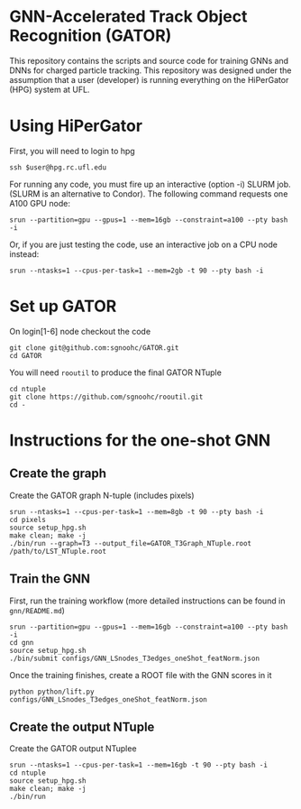 # GNN-Accelerated Track Object Recognition (GATOR)
This repository contains the scripts and source code for training GNNs and DNNs for 
charged particle tracking. This repository was designed under the assumption that a 
user (developer) is running everything on the HiPerGator (HPG) system at UFL.

# Using HiPerGator
First, you will need to login to hpg
```
ssh $user@hpg.rc.ufl.edu
```
For running any code, you must fire up an interactive (option -i) SLURM job. (SLURM is an alternative to Condor). 
The following command requests one A100 GPU node:
```
srun --partition=gpu --gpus=1 --mem=16gb --constraint=a100 --pty bash -i
```
Or, if you are just testing the code, use an interactive job on a CPU node instead:
```
srun --ntasks=1 --cpus-per-task=1 --mem=2gb -t 90 --pty bash -i
```

# Set up GATOR
On login[1-6] node checkout the code
```
git clone git@github.com:sgnoohc/GATOR.git
cd GATOR
```
You will need `rooutil` to produce the final GATOR NTuple
```
cd ntuple
git clone https://github.com/sgnoohc/rooutil.git
cd -
```

# Instructions for the one-shot GNN
## Create the graph
Create the GATOR graph N-tuple (includes pixels)
```
srun --ntasks=1 --cpus-per-task=1 --mem=8gb -t 90 --pty bash -i
cd pixels
source setup_hpg.sh
make clean; make -j
./bin/run --graph=T3 --output_file=GATOR_T3Graph_NTuple.root /path/to/LST_NTuple.root
```
## Train the GNN
First, run the training workflow (more detailed instructions can be found in `gnn/README.md`)
```
srun --partition=gpu --gpus=1 --mem=16gb --constraint=a100 --pty bash -i
cd gnn
source setup_hpg.sh
./bin/submit configs/GNN_LSnodes_T3edges_oneShot_featNorm.json
```
Once the training finishes, create a ROOT file with the GNN scores in it
```
python python/lift.py configs/GNN_LSnodes_T3edges_oneShot_featNorm.json
```
## Create the output NTuple
Create the GATOR output NTuplee
```
srun --ntasks=1 --cpus-per-task=1 --mem=16gb -t 90 --pty bash -i
cd ntuple
source setup_hpg.sh
make clean; make -j
./bin/run
```
